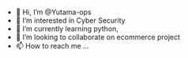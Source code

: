 - 👋 Hi, I’m @Yutama-ops
- 👀 I’m interested in Cyber Security
- 🌱 I’m currently learning python,
- 💞️ I’m looking to collaborate on ecommerce project
- 📫 How to reach me ...

<!---
Yutama-ops/Yutama-ops is a ✨ special ✨ repository because its `README.md` (this file) appears on your GitHub profile.
You can click the Preview link to take a look at your changes.
--->
